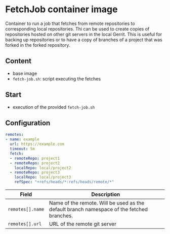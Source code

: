 # FetchJob container image

Container to run a job that fetches from remote repositories to corresponding
local repositories. Thi can be used to create copies of repositories hosted on
other git servers in the local Gerrit. This is useful for backing up repositories
or to have a copy of branches of a project that was forked in the forked repository.

## Content

* base image
* `fetch-job.sh`: script executing the fetches

## Start

*  execution of the provided `fetch-job.sh`

## Configuration

```yaml
remotes:
- name: example
  url: https://example.com
  timeout: 5m
  fetch:
  - remoteRepo: project1
  - remoteRepo: project2
    localRepo: local/project2
  - remoteRepo: project3
    localRepo: local/project3
    refSpec: "+refs/heads/*:refs/heads/remote/*"
```

| Field | Description |
|---|---|
| `remotes[].name` | Name of the remote. Will be used as the default branch namespace of the fetched branches. |
| `remotes[].url` | URL of the remote git server |
